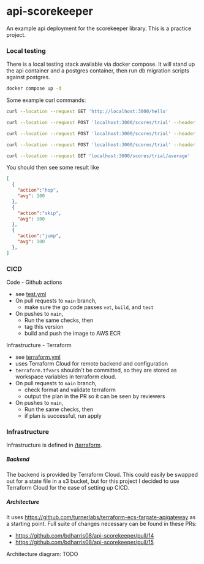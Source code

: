 # api-scorekeeper
An example api deployment for the scorekeeper library.
This is a practice project.

### Local testing
There is a local testing stack available via docker compose.
It will stand up the api container and a postgres container, then run db migration scripts against postgres.
```sh
docker compose up -d
```

Some example curl commands:
```sh
curl --location --request GET 'http://localhost:3000/hello'
```

```sh
curl --location --request POST 'localhost:3000/scores/trial' --header 'Content-Type: application/json' --data-raw '{"action": "hop","time": 100}'

curl --location --request POST 'localhost:3000/scores/trial' --header 'Content-Type: application/json' --data-raw '{"action": "skip","time": 100}'

curl --location --request POST 'localhost:3000/scores/trial' --header 'Content-Type: application/json' --data-raw '{"action": "jump","time": 100}'

curl --location --request GET 'localhost:3000/scores/trial/average'
```

You should then see some result like 
```json
[
  {
    "action":"hop", 
    "avg": 100
  },
  {
    "action":"skip", 
    "avg": 100
  },
  {
    "action":"jump", 
    "avg": 100
  },
]
```

### CICD
Code - Github actions
- see [test.yml](./.github/workflows/test.yml)
- On pull requests to `main` branch,
  - make sure the go code passes `vet`, `build`, and `test`
- On pushes to `main`,
  - Run the same checks, then
  - tag this version
  - build and push the image to AWS ECR

Infrastructure - Terraform
- see [terraform.yml](./.github/workflows/terraform.yml)
- uses Terraform Cloud for remote backend and configuration
- `terraform.tfvars` shouldn't be committed, so they are stored as workspace variables in terraform cloud.
- On pull requests to `main` branch,
  - check format and validate terraform
  - output the plan in the PR so it can be seen by reviewers
- On pushes to `main`,
  - Run the same checks, then
  - if plan is successful, run apply


### Infrastructure
Infrastructure is defined in [/terraform](./terraform/).

##### Backend
The backend is provided by Terraform Cloud.
This could easily be swapped out for a state file in a s3 bucket, but for this project I decided to use Terraform Cloud for the ease of setting up CICD.

##### Architecture
It uses https://github.com/turnerlabs/terraform-ecs-fargate-apigateway as a starting point. Full suite of changes necessary can be found in these PRs:
- https://github.com/bdharris08/api-scorekeeper/pull/14
- https://github.com/bdharris08/api-scorekeeper/pull/15

Architecture diagram: TODO




